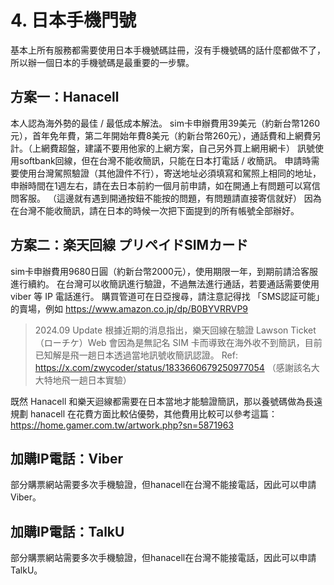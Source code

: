 # 4. 日本手機門號

基本上所有服務都需要使用日本手機號碼註冊，沒有手機號碼的話什麼都做不了，所以辦一個日本的手機號碼是最重要的一步驟。

## 方案一：Hanacell

本人認為海外勢的最佳 / 最低成本解法。
sim卡申辦費用39美元（約新台幣1260元），首年免年費，第二年開始年費8美元（約新台幣260元），通話費和上網費另計。（上網費超盤，建議不要用他家的上網方案，自己另外買上網用網卡）
訊號使用softbank回線，但在台灣不能收簡訊，只能在日本打電話 / 收簡訊。
申請時需要使用台灣駕照驗證（其他證件不行），寄送地址必須填寫和駕照上相同的地址，
申辦時間在1週左右，請在去日本前約一個月前申請，如在開通上有問題可以寫信問客服。
（這邊就有遇到開通按鈕不能按的問題，有問題請直接寄信就好）
因為在台灣不能收簡訊，請在日本的時候一次把下面提到的所有帳號全部辦好。

## 方案二：楽天回線 プリペイドSIMカード

sim卡申辦費用9680日圓（約新台幣2000元），使用期限一年，到期前請洽客服進行續約。
在台灣可以收簡訊進行驗證，不過無法進行通話，若要通話需要使用 viber 等 IP 電話進行。
購買管道可在日亞搜尋，請注意記得找 「SMS認証可能」 的賣場，例如
https://www.amazon.co.jp/dp/B0BYVRRVP9 

> 2024.09 Update
> 根據近期的消息指出，樂天回線在驗證 Lawson Ticket（ローチケ）Web 會因為是無記名 SIM 卡而導致在海外收不到簡訊，目前已知解是飛一趟日本透過當地訊號收簡訊認證。
> Ref: https://x.com/zwycoder/status/1833660679250977054 
> （感謝該名大大特地飛一趟日本實驗）

既然 Hanacell 和樂天迴線都需要在日本當地才能驗證簡訊，那以養號碼做為長遠規劃 hanacell 在花費方面比較佔優勢，其他費用比較可以參考這篇：https://home.gamer.com.tw/artwork.php?sn=5871963

## 加購IP電話：Viber

部分購票網站需要多次手機驗證，但hanacell在台灣不能接電話，因此可以申請Viber。

## 加購IP電話：TalkU

部分購票網站需要多次手機驗證，但hanacell在台灣不能接電話，因此可以申請TalkU。